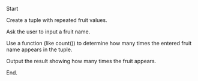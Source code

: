 Start 

Create a tuple with repeated fruit values.

Ask the user to input a fruit name. 

Use a function (like count()) to determine how many times the entered fruit name appears in the tuple.

Output the result showing how many times the fruit appears.

End.
